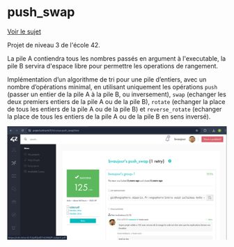 # push_swap
[Voir le sujet](./subject.pdf)

Projet de niveau 3 de l'école 42.

La pile A contiendra tous les nombres passés en argument à l'executable, la pile B servira d'espace libre pour permettre les operations de rangement.

Implémentation d’un algorithme de tri pour une pile d’entiers, avec un nombre d’opérations minimal, en utilisant uniquement les opérations `push` (passer un entier de la pile A à la pile B, ou inversement), `swap` (echanger les deux premiers entiers de la pile A ou de la pile B), `rotate` (echanger la place de tous les entiers de la pile A ou de la pile B) et `reverse_rotate` (echanger la place de tous les entiers de la pile A ou de la pile B en sens inversé).


![capture d'écran](./Screenshot.png)

